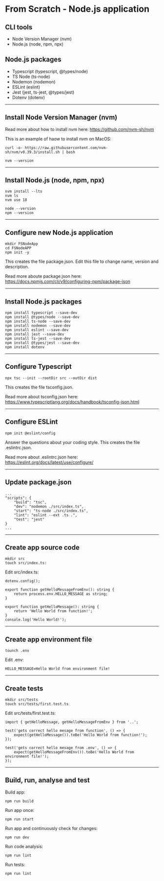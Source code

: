 # From Scratch - Node.js application

## CLI tools
* Node Version Manager (nvm)
* Node.js (node, npm, npx)

## Node.js packages
* Typescript (typescript, @types/node)
* TS Node (ts-node)
* Nodemon (nodemon)
* ESLint (eslint)
* Jest (jest, ts-jest, @types/jest)
* Dotenv (dotenv)

---
## Install Node Version Manager (nvm)
Read more about how to install nvm here: https://github.com/nvm-sh/nvm

This is an example of haow to install nvm on MacOS:
```
curl -o- https://raw.githubusercontent.com/nvm-sh/nvm/v0.39.3/install.sh | bash
```
```
nvm --version
```
---
## Install Node.js (node, npm, npx)
```
nvm install --lts
nvm ls
nvm use 18
```
```
node --version
npm --version
```
---
## Configure new Node.js application
```
mkdir FSNodeApp
cd FSNodeAPP
npm init -y
```
This creates the file package.json. Edit this file to change name, version and description.

Read more aboute package.json here: https://docs.npmjs.com/cli/v9/configuring-npm/package-json

---
## Install Node.js packages
```
npm install typescript --save-dev
npm install @types/node --save-dev
npm install ts-node --save-dev
npm install nodemon --save-dev
npm install eslint --save-dev
npm install jest --save-dev
npm install ts-jest --save-dev
npm install @types/jest --save-dev
npm install dotenv
```
---
## Configure Typescript
```
npx tsc --init --rootDir src --outDir dist
```
This creates the file tsconfig.json. 

Read more about tsconfig.json here: https://www.typescriptlang.org/docs/handbook/tsconfig-json.html

---
## Configure ESLint
```
npm init @eslint/config
```
Answer the questions about your coding style. This creates the file .eslintrc.json. 

Read more about .eslintrc.json here: https://eslint.org/docs/latest/use/configure/

---
## Update package.json
```
...
"scripts": {
    "build": "tsc",
    "dev": "nodemon ./src/index.ts",
    "start": "ts-node ./src/index.ts",
    "lint": "eslint --ext .ts .",
    "test": "jest"
}
...
```
---
## Create app source code
```
mkdir src
touch src/index.ts:
```
Edit src/index.ts:
```
dotenv.config();

export function getHelloMessageFromEnv(): string {
    return process.env.HELLO_MESSAGE as string;
}

export function getHelloMessage(): string {
    return 'Hello World from function!';
}
console.log('Hello World!');
```
---
## Create app environment file
```
tounch .env
```
Edit .env:
```
HELLO_MESSAGE=Hello World from environment file!
```
---
## Create tests
```
mkdir src/tests
touch src/tests/first.test.ts
```
Edit src/tests/first.test.ts:
```
import { getHelloMessage, getHelloMessageFromEnv } from '..';

test('gets correct hello mesage from function', () => {
    expect(getHelloMessage()).toBe('Hello World from function!');
});

test('gets correct hello mesage from .env', () => {
    expect(getHelloMessageFromEnv()).toBe('Hello World from environment file!');
});
```
---
## Build, run, analyse and test
Build app:
```
npm run build
```
Run app once:
```
npm run start
```
Run app and continuously check for changes:
```
npm run dev
```
Run code analysis:
```
npm run lint
```
Run tests:
```
npm run lint
```



